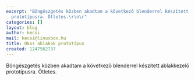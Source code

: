 ```yaml
---
excerpt: "Böngészgetés közben akadtam a következő blenderrel készített ablakkezelő
  prototípusra. Ötletes.\r\n\r"
categories: []
layout: blog
author: kecsi
mail: kecsi@linuxbox.hu
title: Okos ablakok prototípus
created: 1247562737
---
```

Böngészgetés közben akadtam a következő blenderrel készített ablakkezelő prototípusra. Ötletes.

<object width="425" height="344"><param name="movie" value="http://www.youtube.com/v/lsZvwyxJ9vk&hl=en&fs=1&rel=0"></param><param name="allowFullScreen" value="true"></param><param name="allowscriptaccess" value="always"></param><embed src="http://www.youtube.com/v/lsZvwyxJ9vk&hl=en&fs=1&rel=0" type="application/x-shockwave-flash" allowscriptaccess="always" allowfullscreen="true" width="425" height="344"></embed></object>
